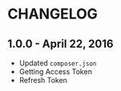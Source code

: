 # CHANGELOG

## 1.0.0 - April 22, 2016

- Updated `composer.json`
- Getting Access Token
- Refresh Token
